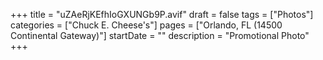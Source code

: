 +++
title = "uZAeRjKEfhIoGXUNGb9P.avif"
draft = false
tags = ["Photos"]
categories = ["Chuck E. Cheese's"]
pages = ["Orlando, FL (14500 Continental Gateway)"]
startDate = ""
description = "Promotional Photo"
+++
